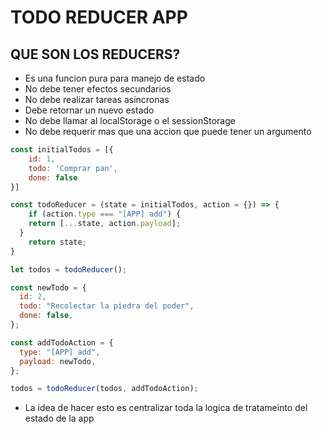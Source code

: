 # TODO REDUCER APP

## QUE SON LOS REDUCERS?

- Es una funcion pura para manejo de estado
- No debe tener efectos secundarios
- No debe realizar tareas asincronas
- Debe retornar un nuevo estado
- No debe llamar al localStorage o el sessionStorage
- No debe requerir mas que una accion que puede tener un argumento

``` javascript
const initialTodos = [{
    id: 1,
    todo: 'Comprar pan',
    done: false
}]

const todoReducer = (state = initialTodos, action = {}) => {
    if (action.type === "[APP] add") {
    return [...state, action.payload];
  }
    return state;
}

let todos = todoReducer();

const newTodo = {
  id: 2,
  todo: "Recolectar la piedra del poder",
  done: false,
};

const addTodoAction = {
  type: "[APP] add",
  payload: newTodo,
};

todos = todoReducer(todos, addTodoAction);
```

- La idea de hacer esto es centralizar toda la logica de tratameinto del estado de la app
